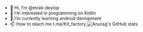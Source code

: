 - 👋 Hi, I’m @mrak-devlop
- 👀 I’m interested in programming on Kotlin
- 🌱 I’m currently learning android devlopment
- 📫 How to reach me t.me/Kit_factory
![Anurag's GitHub stats](https://github-readme-stats.vercel.app/api?username=mrak-devlop&hide=contribs,prs)
<!---
mrak-devlop/mrak-devlop is a ✨ special ✨ repository because its `README.md` (this file) appears on your GitHub profile.
You can click the Preview link to take a look at your changes.
--->
